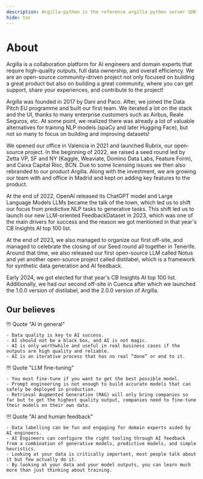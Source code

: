 ```yaml
---
description: Argilla-python is the reference argilla python server SDK.
hide: toc
---
```


# About

Argilla is a collaboration platform for AI engineers and domain experts that require high-quality outputs, full data ownership, and overall efficiency. We are an open-source community-driven project not only focused on building a great product but also on building a great community, where you can get support, share your experiences, and contribute to the project!

Argilla was founded in 2017 by Dani and Paco. After, we joined the Data Pitch EU programme and built our first team. We iterated a lot on the stack and the UI, thanks to many enterprise customers such as Airbus, Reale Seguros, etc. At some point, we realized there was already a lot of valuable alternatives for training NLP models (spaCy and later Hugging Face), but not so many to focus on building and improving datasets!

We opened our office in Valencia in 2021 and launched Rubrix, our open-source project. In the beginning of 2022, we raised a seed round led by Zetta VP, SF and NY (Kaggle, Weaviate, Domino Data Labs, Feature Form), and Caixa Capital Risc, BCN. Due to some licensing issues we then also rebranded to our product Argilla. Along with the investment, we are growing our team with and office in Madrid and kept on adding key features to the product.

At the end of 2022, OpenAI released its ChatGPT model and Large Language Models LLMs became the talk of the town, which led us to shift our focus from predictive NLP tasks to generative tasks. This shift led us to launch our new LLM-oriented FeedbackDataset in 2023, which was one of the main drivers for success and the reason we got mentioned in that year's CB Insights AI top 100 list.

At the end of 2023, we also managed to organize our first off-site, and managed to celebrate the closing of our Seed round all together in Tenerife. Around that time, we also released our first open-source LLM called Notus and yet another open-source project called distilabel, which is a framework for synthetic data generation and AI feedback.

Early 2024, we got elected for that year's CB Insights AI top 100 list. Additionally, we had our second off-site in Cuenca after which we launched the 1.0.0 version of distilabel, and the 2.0.0 version of Argilla.

## Our believes

!!! Quote "AI in general"

    - Data quality is key to AI success.
    - AI should not be a black box, and AI is not magic.
    - AI is only worthwhile and useful in real business cases if the outputs are high quality and reliable.
    - AI is an iterative process that has no real “done” or end to it.

!!! Quote "LLM fine-tuning"

    - You must fine-tune if you want to get the best possible model.
    - Prompt engineering is not enough to build accurate models that can safely be deployed in production.
    - Retrieval Augmented Generation (RAG) will only bring companies so far but to get the highest quality output, companies need to fine-tune their models on their own data.

!!! Quote "AI and human feedback"

    - Data labelling can be fun and engaging for domain experts aided by AI engineers.
    - AI Engineers can configure the right tooling through AI feedback from a combination of generative models, predictive models, and simple heuristics.
    - Looking at your data is critically important, most people talk about it but few actually do it.
    - By looking at your data and your model outputs, you can learn much more than just thinking about training.
